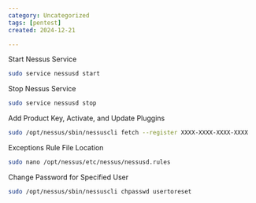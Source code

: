 ```yaml
---
category: Uncategorized
tags: [pentest]
created: 2024-12-21

---
```

Start Nessus Service
```bash
sudo service nessusd start
```

Stop Nessus Service
```bash
sudo service nessusd stop
```

Add Product Key, Activate, and Update Pluggins
```bash
sudo /opt/nessus/sbin/nessuscli fetch --register XXXX-XXXX-XXXX-XXXX
```

Exceptions Rule File Location
```bash
sudo nano /opt/nessus/etc/nessus/nessusd.rules
```

Change Password for Specified User
```bash
sudo /opt/nessus/sbin/nessuscli chpasswd usertoreset
```